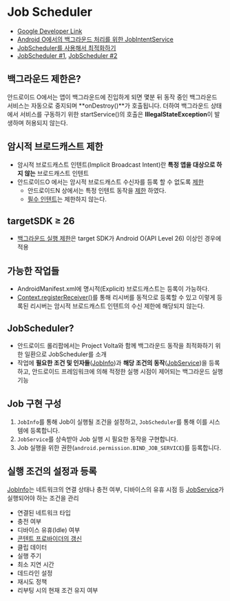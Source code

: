 # Job Scheduler
- [Google Developer Link](https://developer.android.com/reference/android/app/job/JobScheduler)
- [Android O에서의 백그라운드 처리를 위한 JobIntentService](https://medium.com/til-kotlin-ko/android-o%EC%97%90%EC%84%9C%EC%9D%98-%EB%B0%B1%EA%B7%B8%EB%9D%BC%EC%9A%B4%EB%93%9C-%EC%B2%98%EB%A6%AC%EB%A5%BC-%EC%9C%84%ED%95%9C-jobintentservice-250af2f7783c)
- [JobScheduler를 사용해서 최적화하기](http://blog.naver.com/horajjan/220854102354)
- [JobScheduler #1](http://tourspace.tistory.com/38),  [JobScheduler #2](http://tourspace.tistory.com/39)

## 백그라운드 제한은?
안드로이드 O에서는 앱이 백그라운드에 진입하게 되면 몇분 뒤 동작 중인 백그라운드 서비스는 자동으로 중지되며 **onDestroy()**가 호출됩니다. 더하여 백그라운드 상태에서 서비스를 구동하기 위한 startService()의 호출은 **IllegalStateException**이 발생하며 허용되지 않는다.

## 암시적 브로드캐스트 제한
- 암시적 브로드캐스트 인텐트(Implicit Broadcast Intent)란 **특정 앱을 대상으로 하지 않는** 브로드캐스트 인텐트
- 안드로이드O 에서는 암시적 브로드캐스트 수신자를 등록 할 수 없도록 [제한](https://developer.android.com/about/versions/oreo/background#broadcasts)
	- 안드로이드N 상에서는 특정 인텐트 동작을 [제한](https://developer.android.com/topic/performance/background-optimization) 하였다.
	- [필수 인텐트](https://developer.android.com/guide/components/broadcast-exceptions)는 제한하지 않는다.

## targetSDK ≥ 26
- [백그라운드 실행 제한](https://developer.android.com/preview/features/background.htl)은 target SDK가 Android O(API Level 26) 이상인 경우에 적용

## 가능한 작업들
- AndroidManifest.xml에 명시적(Explicit) 브로드캐스트는 등록이 가능하다.
- [Context.registerReceiver()](https://developer.android.com/reference/android/content/Context.html#registerReceiver%28android.content.BroadcastReceiver,%20android.content.IntentFilter%29)를 통해 리시버를 동적으로 등록할 수 있고 이렇게 등록된 리시버는 암시적 브로드캐스트 인텐트의 수신 제한에 해당되지 않는다.

## JobScheduler?
- 안드로이드 롤리팝에서는 Project Volta와 함께 백그라운드 동작을 최적화하기 위한 일환으로 JobScheduler를 소개
- 작업에 **필요한 조건 및 인자들**([JobInfo](https://developer.android.com/reference/android/app/job/JobInfo))과 **해당 조건의 동작**([JobService](https://developer.android.com/reference/android/app/job/JobService))을 등록하고, 안드로이드 프레임워크에 의해 적정한 실행 시점이 제어되는 백그라운드 실행 기능

## Job 구현 구성
1.  `JobInfo`를 통해 Job이 실행될 조건을 설정하고,  `JobScheduler`를 통해 이를 시스템에 등록합니다.
2.  `JobService`를 상속받아 Job 실행 시 필요한 동작을 구현합니다.
3.  Job 실행을 위한 권한(`android.permission.BIND_JOB_SERVICE`)를 등록합니다.

## 실행 조건의 설정과 등록
[JobInfo](https://developer.android.com/reference/android/app/job/JobInfo)는 네트워크의 연결 상태나 충전 여부, 디바이스의 유휴 시점 등 [JobService](https://developer.android.com/reference/android/app/job/JobService)가 실행되어야 하는 조건을 관리
-   연결된 네트워크 타입
-   충전 여부
-   디바이스 유휴(Idle) 여부
-   [콘텐트 프로바이더의 갱신](https://developer.android.com/reference/android/app/job/JobInfo.Builder.html#addTriggerContentUri%28android.app.job.JobInfo.TriggerContentUri%29)
-   클립 데이터
-   실행 주기
-   최소 지연 시간
-   데드라인 설정
-   재시도 정책
-   리부팅 시의 현재 조건 유지 여부

<!--stackedit_data:
eyJoaXN0b3J5IjpbNTQzMjk0NTE0LDE5MjU5MDc4OSwtNDQ4Nz
k4Mzc5LC0xNTI1NjExNzcxLDc0ODI2MzA3Ml19
-->